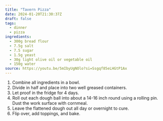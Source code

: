 ```yaml
---
title: "Tavern Pizza"
date: 2024-01-20T21:30:37Z
draft: false
tags:
  - dinner
  - pizza
ingredients:
  - 300g bread flour
  - 7.5g salt
  - 7.5 sugar
  - 1.5g yeast
  - 30g light olive oil or vegetable oil
  - 150g water
source: https://youtu.be/5mIbyUgNOlo?si=Ssgqf85eLHGtP1Ax
---
```


1. Combine all ingredients in a bowl.
2. Divide in half and place into two well greased containers.
3. Let proof in the fridge for 4 days.
4. Roll out each dough ball into about a 14-16 inch round using a rolling pin. Dust the work surface with cornmeal.
5. Leave the flattened dough out all day or overnight to cure.
6. Flip over, add toppings, and bake.
